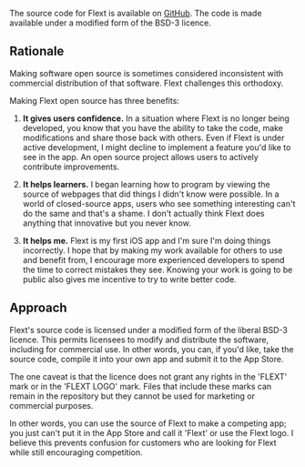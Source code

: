 The source code for Flext is available on [GitHub](https://github.com/pyrmont/flext).
The code is made available under a modified form of the BSD-3 licence.

## Rationale

Making software open source is sometimes considered inconsistent with commercial
distribution of that software. Flext challenges this orthodoxy.

Making Flext open source has three benefits:

1. **It gives users confidence.** In a situation where Flext is no longer being
   developed, you know that you have the ability to take the code, make
   modifications and share those back with others. Even if Flext is under active
   development, I might decline to implement a feature you'd like to see in the
   app. An open source project allows users to actively contribute improvements.

2. **It helps learners.** I began learning how to program by viewing the source
   of webpages that did things I didn't know were possible. In a world of
   closed-source apps, users who see something interesting can't do the same and
   that's a shame. I don't actually think Flext does anything that innovative
   but you never know.

3. **It helps me.** Flext is my first iOS app and I'm sure I'm doing things
   incorrectly. I hope that by making my work available for others to use and
   benefit from, I encourage more experienced developers to spend the time to
   correct mistakes they see. Knowing your work is going to be public also gives
   me incentive to try to write better code.

## Approach

Flext's source code is licensed under a modified form of the liberal BSD-3
licence. This permits licensees to modify and distribute the software, including
for commercial use. In other words, you can, if you'd like, take the source
code, compile it into your own app and submit it to the App Store.

The one caveat is that the licence does not grant any rights in the 'FLEXT' mark
or in the 'FLEXT LOGO' mark. Files that include these marks can remain in the
repository but they cannot be used for marketing or commercial purposes.

In other words, you can use the source of Flext to make a competing app; you
just can't put it in the App Store and call it 'Flext' or use the Flext logo.
I believe this prevents confusion for customers who are looking for Flext while
still encouraging competition.
